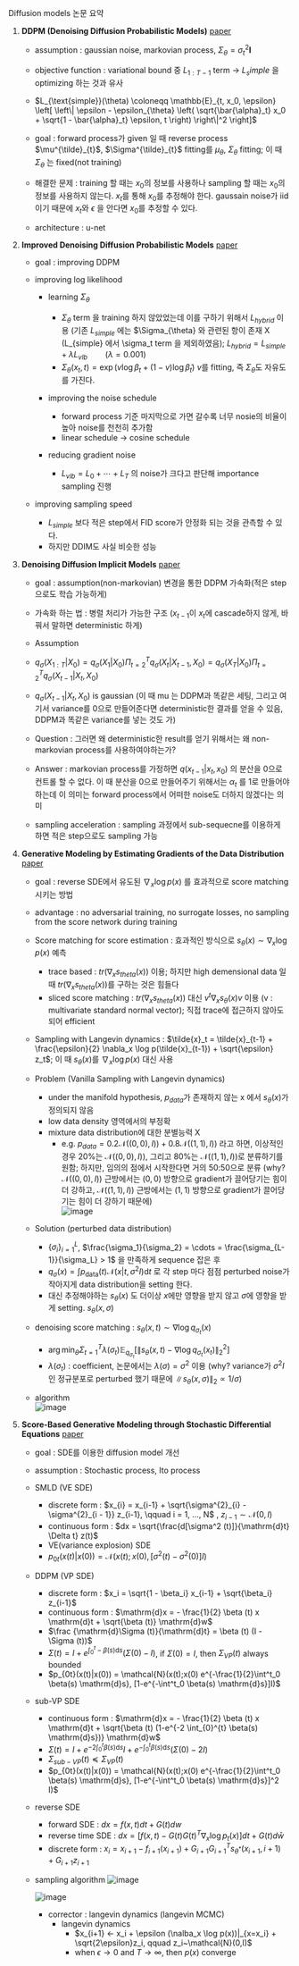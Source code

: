 Diffusion models 논문 요약

1. **DDPM (Denoising Diffusion Probabilistic Models)**   [paper](https://arxiv.org/abs/2006.11239)  
   - assumption : gaussian noise, markovian process, $\Sigma_{\theta} = \sigma_t^2 \mathbf{I}$  
   - objective function : variational bound 중 $L_{1:T-1}$ term -> $L_simple$ 을 optimizing 하는 것과 유사
   - $L_{\text{simple}}(\theta) \coloneqq \mathbb{E}_{t, x_0, \epsilon} \left[ \left\| \epsilon - \epsilon_{\theta} \left( \sqrt{\bar{\alpha}_t} x_0 + \sqrt{1 - \bar{\alpha}_t} \epsilon, t \right) \right\|^2 \right]$

   - goal : forward process가 given 일 때 reverse process $\mu^{\tilde}_{t}$, $\Sigma^{\tilde}_{t}$ fitting를 $\mu_{\theta}$, $\Sigma_{\theta}$ fitting; 이 때 $\Sigma_{\theta}$ 는 fixed(not training)
   - 해결한 문제 : training 할 때는 $x_0$의 정보를 사용하나 sampling 할 때는 $x_0$의 정보를 사용하지 않는다. $x_t$를 통해 $x_0$를 추정해야 한다. gaussain noise가 iid 이기 때문에 $x_t$와 $\epsilon$ 을 안다면 $x_0$를 추정할 수 있다.
   - architecture : u-net


2. **Improved Denoising Diffusion Probabilistic Models**   [paper](https://arxiv.org/abs/2102.09672)
   - goal : improving DDPM
   - improving log likelihood
      - learning $\Sigma_{\theta}$
         - $\Sigma_{\theta}$ term 을 training 하지 않았었는데 이를 구하기 위해서 $L_{hybrid}$ 이용 (기존 $L_{simple}$ 에는 $\Sigma_{\theta} 와 관련된 항이 존재 X (L_{simple} 에서 \sigma_t term 을 제외하였음); $L_{hybrid} = L_{simple} + \lambda L_{vlb} \qquad (\lambda = 0.001)$
         - $\Sigma_{\theta}(x_t, t) = \exp(v \log \beta_t + (1 - v) \log \tilde{\beta}_t)$
           $v$를 fitting, 즉 $\Sigma_\theta$도 자유도를 가진다.
   
      - improving the noise schedule
         - forward process 기준 마지막으로 가면 갈수록 너무 nosie의 비율이 높아 noise를 천천히 추가함
         - linear schedule -> cosine schedule
           
      - reducing gradient noise
         - $L_{vlb} = L_0 + \cdots + L_T$ 의 noise가 크다고 판단해 importance sampling 진행

   - improving sampling speed
      - $L_{simple}$ 보다 적은 step에서 FID score가 안정화 되는 것을 관측할 수 있다.
      - 하지만 DDIM도 사실 비슷한 성능

3. **Denoising Diffusion Implicit Models**   [paper](https://arxiv.org/abs/2010.02502)
   - goal : assumption(non-markovian) 변경을 통한 DDPM 가속화(적은 step으로도 학습 가능하게)
   - 가속화 하는 법 : 병렬 처리가 가능한 구조 ($x_{t-1}$이 $x_{t}$에 cascade하지 않게, 바꿔서 말하면 deterministic 하게)
   - Assumption
   - $q_{\sigma}(X_{1:T}|X_0) = q_{\sigma}(X_1|X_0) \Pi_{t=2}^{T} q_{\sigma} (X_{t}|X_{t-1}, X_0) = q_{\sigma} (X_T|X_0) \Pi_{t=2}^{T} q_{\sigma} (X_{t-1}|X_{t}, X_0)$
   - $q_{\sigma} (X_{t-1}|X_{t}, X_0)$ is gaussian (이 때 mu 는 DDPM과 똑같은 세팅, 그리고 여기서 variance를 0으로 만들어준다면 deterministic한 결과를 얻을 수 있음, DDPM과 똑같은 variance를 넣는 것도 가)

   - Question : 그러면 왜 deterministic한 result를 얻기 위해서는 왜 non-markovian process를 사용하여야하는가?
   - Answer : markovian process를 가정하면 $q(x_{t-1}|x_t, x_0)$ 의 분산을 0으로 컨트롤 할 수 없다. 이 때 분산을 0으로 만들어주기 위해서는 $\alpha_t$ 를 1로 만들어야하는데 이 의미는 forward process에서 어떠한 noise도 더하지 않겠다는 의미

   - sampling acceleration : sampling 과정에서 sub-sequecne를 이용하게 하면 적은 step으로도 sampling 가능


4. **Generative Modeling by Estimating Gradients of the Data Distribution**   [paper](https://arxiv.org/abs/1907.05600)
   - goal : reverse SDE에서 유도된 $\nabla_x \log p(x)$ 를 효과적으로 score matching 시키는 방법
   - advantage : no adversarial training, no surrogate losses, no sampling from the score network during training
   - Score matching for score estimation : 효과적인 방식으로 $s_{\theta}(x) \sim \nabla_x \log p(x)$ 예측
      - trace based : $tr(\nabla_x s_{theta}(x))$ 이용; 하지만 high demensional data 일 때 $tr(\nabla_x s_{theta}(x))$를 구하는 것은 힘들다
      - sliced score matching : $tr(\nabla_x s_{theta}(x))$ 대신 $v^t \nabla_x s_{\theta}(x) v$ 이용 (v : multivariate standard normal vector); 직접 trace에 접근하지 않아도 되어 efficient

   - Sampling with Langevin dynamics : $\tilde{x}_t = \tilde{x}_{t-1} + \frac{\epsilon}{2} \nabla_x \log p(\tilde{x}_{t-1}) + \sqrt{\epsilon} z_t$; 이 때 $s_{\theta}(x)$를 $\nabla_x \log p(x)$ 대신 사용

   - Problem (Vanilla Sampling with Langevin dynamics)
      - under the manifold hypothesis, $p_{data}$가 존재하지 않는 x 에서 $s_\theta(x)$가 정의되지 않음
      - low data density 영역에서의 부정확
      - mixture data distribution에 대한 분별능력 X
         - e.g. $p_{data} = 0.2 \mathcal{N} ((0,0), I)) + 0.8  \mathcal{N} ((1,1), I))$ 라고 하면, 이상적인 경우 20%는 $\mathcal{N} ((0,0), I))$, 그리고 80%는 $\mathcal{N} ((1,1), I))$로 분류하기를 원함; 하지만, 임의의 점에서 시작한다면 거의 50:50으로 분류 (why? $\mathcal{N} ((0,0), I))$ 근방에서는 $(0,0)$ 방향으로 gradient가 끌어당기는 힘이 더 강하고, $\mathcal{N} ((1,1), I))$ 근방에서는 $(1,1)$ 방향으로 gradient가 끌어당기는 힘이 더 강하기 때문에) <br />
           ![image](https://github.com/ddolmaeng/diffusion-paper-summary/assets/112860653/c5c1866d-8cf8-4332-b75d-67202758a27c)


   - Solution (perturbed data distribution)
      - $\{\sigma_i\}^{L}_{i=1}$, $\frac{\sigma_1}{\sigma_2} = \cdots = \frac{\sigma_{L-1}}{\sigma_L} > 1$ 을 만족하게 sequence 잡은 후
      - $q_{\sigma}(x) = \int p_{\text{data}}(t) \mathcal{N} (x | t, \sigma^2 I) \mathrm{d}t$ 로 각 step 마다 점점 perturbed noise가 작아지게 data distribution을 setting 한다.
      - 대신 추정해야하는 $s_{\theta} (x)$ 도 더이상 $x$에만 영향을 받지 않고 $\sigma$에 영향을 받게 setting. $s_{\theta} (x, \sigma)$

   - denoising score matching : $s_\theta(x,t) \sim \nabla \log q_{\sigma_t}(x)$
      - $\arg \min_{\theta} \Sigma_{t=1}^{T} \lambda(\sigma_t) \mathbb{E}_{q_{\sigma_t}} [\|s_{\theta}(x, t) - \nabla \log q_{\sigma_t} (x_t)\|_2^2]$
      - $\lambda(\sigma_t)$ : coefficient, 논문에서는 $\lambda(\sigma) = \sigma^2$ 이용 (why? variance가 $\sigma^2 I$인 정규분포로 perturbed 했기 때문에 $\|s_{\theta} (x, \sigma)\|_2 \propto 1/{\sigma}$)

   - algorithm <br />
     ![image](https://github.com/ddolmaeng/diffusion-paper-summary/assets/112860653/99cfb858-de57-464c-b165-861616a6170f)



7. **Score-Based Generative Modeling through Stochastic Differential Equations**   [paper](https://arxiv.org/abs/2011.13456)
   - goal : SDE를 이용한 diffusion model 개선
   - assumption : Stochastic process, Ito process
   - SMLD (VE SDE)
      - discrete form : $x_{i} = x_{i-1} + \sqrt{\sigma^{2}_{i} - \sigma^{2}_{i - 1}} z_{i-1}, \qquad i = 1, ..., N$ , $z_{i-1} \sim \mathcal{N}(0, I)$
      - continuous form : $dx = \sqrt{\frac{d[\sigma^2 (t)]}{\mathrm{d}t} \Delta t} z(t)$
      - VE(variance explosion) SDE
      - $p_{0t}(x(t)|x(0)) = \mathcal{N}(x(t);x(0), [\sigma^2(t) - \sigma^2(0)] I)$
    
   - DDPM (VP SDE)
      - discrete form : $x_i = \sqrt{1 - \beta_i} x_{i-1} + \sqrt{\beta_i} z_{i-1}$
      - continuous form : $\mathrm{d}x = - \frac{1}{2} \beta (t) x \mathrm{d}t + \sqrt{\beta (t)} \mathrm{d}w$
      - $\frac {\mathrm{d}\Sigma (t)}{\mathrm{d}t} = \beta (t) (I - \Sigma (t))$
      - $\Sigma(t) = I + e^{\int_{0}^{t} - \beta (s) \mathrm{d}s} (\Sigma(0) - I)$, if $\Sigma (0) = I$, then $\Sigma_{VP}(t)$ always bounded
      - $p_{0t}(x(t)|x(0)) = \mathcal{N}(x(t);x(0) e^{-\frac{1}{2}\int^t_0 \beta(s) \mathrm{d}s}, [1-e^{-\int^t_0 \beta(s) \mathrm{d}s}]I)$

   - sub-VP SDE
      - continuous form : $\mathrm{d}x = - \frac{1}{2} \beta (t) x \mathrm{d}t + \sqrt{\beta (t) (1-e^{-2 \int_{0}^{t} \beta(s) \mathrm{d}s})} \mathrm{d}w$
      - $\Sigma(t) = I + e^{- 2 \int_{0}^{t} \beta (s) \mathrm{d}s} I + e^{- \int_{0}^{t} \beta (s) \mathrm{d}s} (\Sigma(0) - 2I)$
      - $\Sigma_{sub-VP}(t) \preccurlyeq \Sigma_{VP}(t)$
      - $p_{0t}(x(t)|x(0)) = \mathcal{N}(x(t);x(0) e^{-\frac{1}{2}\int^t_0 \beta(s) \mathrm{d}s}, [1-e^{-\int^t_0 \beta(s) \mathrm{d}s}]^2 I)$

   - reverse SDE
      - forward SDE : $dx = f(x,t) dt + G(t) dw$
      - reverse time SDE : $dx = [f(x,t) - G(t)G(t)^T \nabla_x \log p_t(x)]dt + G(t)d\bar{w}$
      - discrete form : $x_i = x_{i+1} - f_{i+1}(x_{i+1}) + G_{i+1}G_{i+1}^T s_{\theta^*}(x_{i+1}, i+1) + G_{i+1}z_{i+1}$

   - sampling algorithm
      ![image](https://github.com/ddolmaeng/diffusion-paper-summary/assets/112860653/faf49f54-0c1a-41c3-92d3-7551cafb14fd)
      
      ![image](https://github.com/ddolmaeng/diffusion-paper-summary/assets/112860653/9f85a132-2910-4fc8-a27f-64e05da961be)
      
      - corrector : langevin dynamics (langevin MCMC)
         - langevin dynamics
            - $x_{i+1} <- x_i + \epsilon (\nalba_x \log p(x))|_{x=x_i} + \sqrt{2\epsilon}z_i, qquad z_i~\mathcal{N}(0,I)$
            - when $\epsilon \rightarrow 0$ and $T \rightarrow \infty$, then $p(x)$ converge



